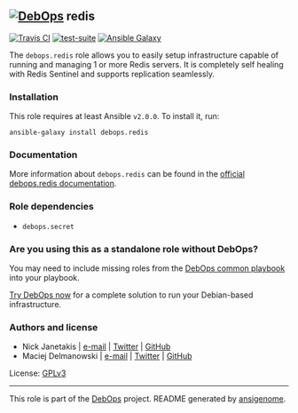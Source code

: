 ## [![DebOps](https://debops.org/images/debops-small.png)](https://debops.org) redis

<!-- This file was generated by Ansigenome. Do not edit this file directly but
     instead have a look at the files in the ./meta/ directory. -->

[![Travis CI](https://img.shields.io/travis/debops/ansible-redis.svg?style=flat)](https://travis-ci.org/debops/ansible-redis)
[![test-suite](https://img.shields.io/badge/test--suite-ansible--redis-blue.svg?style=flat)](https://github.com/debops/test-suite/tree/master/ansible-redis/)
[![Ansible Galaxy](https://img.shields.io/badge/galaxy-debops.redis-660198.svg?style=flat)](https://galaxy.ansible.com/debops/redis)


The `debops.redis` role allows you to easily setup infrastructure capable of
running and managing 1 or more Redis servers. It is completely self healing
with Redis Sentinel and supports replication seamlessly.

### Installation

This role requires at least Ansible `v2.0.0`. To install it, run:

```Shell
ansible-galaxy install debops.redis
```

### Documentation

More information about `debops.redis` can be found in the
[official debops.redis documentation](https://docs.debops.org/en/latest/ansible/roles/ansible-redis/docs/).


### Role dependencies

- `debops.secret`

### Are you using this as a standalone role without DebOps?

You may need to include missing roles from the [DebOps common
playbook](https://github.com/debops/debops-playbooks/blob/master/playbooks/common.yml)
into your playbook.

[Try DebOps now](https://debops.org/) for a complete solution to run your Debian-based infrastructure.





### Authors and license

- Nick Janetakis | [e-mail](mailto:nick.janetakis@gmail.com) | [Twitter](https://twitter.com/nickjanetakis) | [GitHub](https://github.com/nickjj)
- Maciej Delmanowski | [e-mail](mailto:drybjed@gmail.com) | [Twitter](https://twitter.com/drybjed) | [GitHub](https://github.com/drybjed)

License: [GPLv3](https://tldrlegal.com/license/gnu-general-public-license-v3-%28gpl-3%29)

***

This role is part of the [DebOps](https://debops.org/) project. README generated by [ansigenome](https://github.com/nickjj/ansigenome/).
